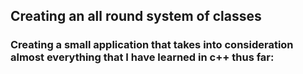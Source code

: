 ## Creating an all round system of classes
### Creating a small application that takes into consideration almost everything that I have learned in c++ thus far:

